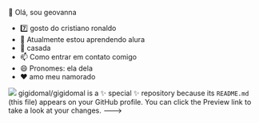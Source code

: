👋 Olá, sou geovanna
- 7️⃣ gosto do cristiano ronaldo
- 🌱 Atualmente estou aprendendo alura
- 💞️ casada
- 📫 Como entrar em contato comigo 
- 😄 Pronomes: ela dela 
- ❤️ amo meu namorado

![](https://media1.tenor.com/m/hrMpWeOG6XAAAAAd/elbicho-vicotrevs.gif)
gigidomal/gigidomal is a ✨ special ✨ repository because its `README.md` (this file) appears on your GitHub profile.
You can click the Preview link to take a look at your changes.
--->
